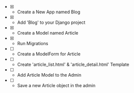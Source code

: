 -[x] - Create a New App named Blog
-[x] - Add 'Blog' to your Django project
-[x] - Create a Model named Article
-[x] - Run Migrations
-[ ] - Create a ModelForm for Article
-[ ] - Create 'article_list.html' & 'article_detail.html' Template
-[ ] - Add Article Model to the Admin
-[ ] - Save a new Article object in the admin
